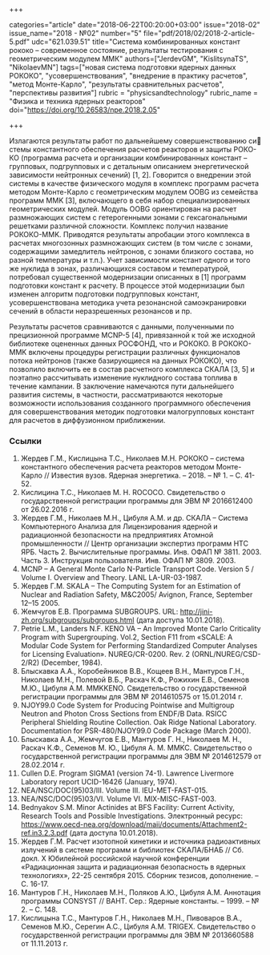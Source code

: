 +++

categories="article"
date="2018-06-22T00:20:00+03:00"
issue="2018-02"
issue_name="2018 - №02"
number="5"
file="pdf/2018/02/2018-2-article-5.pdf"
udc="621.039.51"
title="Система комбинированных констант рококо – современное состояние, результаты тестирования с геометрическим модулем ММК"
authors=["JerdevGM", "KislitsynaTS", "NikolaevMN"]
tags=["новая система подготовки ядерных данных РОКОКО", "усовершенствования", "внедрение в практику расчетов", "метод Монте-Карло", "результаты сравнительных расчетов", "перспективы развития"]
rubric = "physicsandtechnology"
rubric_name = "Физика и техника ядерных реакторов"
doi="https://doi.org/10.26583/npe.2018.2.05"

+++

Излагаются результаты работ по дальнейшему совершенствованию си стемы константного обеспечения расчетов реакторов и защиты РОКО-КО (программа расчета и организации комбинированных констант – групповых, подгрупповых и с детальным описанием энергетической зависимости нейтронных сечений) [1, 2]. Говорится о внедрении этой системы в качестве физического модуля в комплекс программ расчета методом Монте-Карло с геометрическим модулем OOBG из семейства программ MMK [3], включающего в себя набор специализированных геометрических модулей. Модуль OOBG ориентирован на расчет размножающих систем с гетерогенными зонами с гексагональными решетками различной сложности. Комплекс получил название РОКОКО-MMK. Приводятся результаты апробации этого комплекса в расчетах многозонных размножающих систем (в том числе с зонами, содержащими замедлитель нейтронов, с зонами близкого состава, но разной температуры и т.п.). Учет зависимости констант одного и того же нуклида в зонах, различающихся составом и температурой, потребовал существенной модернизации описанных в [1] программ подготовки констант к расчету. В процессе этой модернизации был изменен алгоритм подготовки подгрупповых констант, усовершенствована методика учета резонансной самоэкранировки сечений в области неразрешенных резонансов и пр.

Результаты расчетов сравниваются с данными, полученными по прецизионной программе MCNP-5 [4], привязанной к той же исходной библиотеке оцененных данных РОСФОНД, что и РОКОКО. В РОКОКО-MMK включены процедуры регистрации различных функционалов потока нейтронов (также базирующиеся на данных РОКОКО), что позволило включить ее в состав расчетного комплекса СКАЛА [3, 5] и поэтапно рассчитывать изменение нуклидного состава топлива в течение кампании. В заключение намечаются пути дальнейшего развития системы, в частности, рассматриваются некоторые возможности использования созданного программного обеспечения для совершенствования методик подготовки малогрупповых констант для расчетов в диффузионном приближении.

### Ссылки

1. Жердев Г.М., Кислицына Т.С., Николаев М.Н. РОКОКО – система константного обеспечения расчета реакторов методом Монте-Карло // Известия вузов. Ядерная энергетика. – 2018. – № 1. – С. 41-52.
2. Кислицина Т.С., Николаев М. Н. ROCOCO. Свидетельство о государственной регистрации программы для ЭВМ № 2016612400 от 26.02.2016 г.
3. Жердев Г.М., Николаев М.Н., Цибуля А.М. и др. CКАЛА – Система Компьютерного Анализа для Лицензирования ядерной и радиационной безопасности на предприятиях Атомной промышленности // Центр организации экспертиз программ НТС ЯРБ. Часть 2. Вычислительные программы. Инв. ОФАП № 3811. 2003. Часть 3. Инструкция пользователя. Инв. ОФАП № 3809. 2003.
4. MCNP – A General Monte Carlo N-Particle Transport Code. Version 5 / Volume I. Overview and Theory. LANL LA-UR-03-1987.
5. Жердев Г.М. SKALA – The Computing System for an Estimation of Nuclear and Radiation Safety, M&C2005/ Avignon, France, September 12–15 2005.
6. Жемчугов Е.В. Программа SUBGROUPS. URL: http://jini-zh.org/subgroups/subgroups.html (дата доступа 10.01.2018).
7. Petrie L.M., Landers N.F. КENO VA – An Improved Monte Carlo Criticality Program with Supergrouping. Vol.2, Section F11 from «SCALE: A Modular Code System for Performing Standardized Computer Analyses for Licensing Evaluation». NUREG/CR-0200. Rev. 2 (ORNL/NUREG/CSD-2/R2) (December, 1984).
8. Блыскавка А.А., Коробейников В.В., Кощеев В.Н., Мантуров Г.Н., Николаев М.Н., Полевой В.Б., Раскач К.Ф., Рожихин Е.В., Семенов М.Ю., Цибуля А.М. MMKKENO. Свидетельство о государственной регистрации программы для ЭВМ № 2014610575 от 15.01.2014 г.
9. NJOY99.0 Code System for Producing Pointwise and Multigroup Neutron and Photon Cross Sections from ENDF/B Data. RSICC Peripheral Shielding Routine Collection. Oak Ridge National Laboratory. Documentation for PSR-480/NJOY99.0 Code Package (March 2000).
10. Блыскавка А.А., Жемчугов Е.В., Мантуров Г. Н., Николаев М. Н., Раскач К.Ф., Семенов М. Ю., Цибуля А. М. MMKC. Свидетельство о государственной регистрации программы для ЭВМ № 2014612579 от 28.02.2014 г.
11. Cullen D.E. Program SIGMA1 (version 74-1). Lawrence Livermore Laboratory report UCID-16426 (January, 1974).
12. NEA/NSC/DOC(95)03/III. Volume III. IEU-MET-FAST-015.
13. NEA/NSC/DOC(95)03/VI. Volume VI. MIX-MISC-FAST-003.
14. Bednyakov S.M. Minor Actinides at BFS Facility: Current Activity, Research Tools and Possible Investigations. Электронный ресурс: https://www.oecd-nea.org/download/maii/documents/Attachment2-ref.in3.2.3.pdf (дата доступа 10.01.2018).
15. Жердев Г.М. Расчет изотопной кинетики и источника радиоактивных излучений в системе программ и библиотек СКАЛА/БНАБ // Сб. докл. Х Юбилейной российской научной конференции «Радиационная защита и радиационная безопасность в ядерных технологиях», 22-25 сентября 2015. Сборник тезисов, дополнение. – С. 16-17.
16. Мантуров Г.Н., Николаев М.Н., Поляков А.Ю., Цибуля А.М. Аннотация программы CONSYST // ВАНТ. Сер.: Ядерные константы. – 1999. – № 2. – С. 148.
17. Кислицына Т.С., Мантуров Г.Н., Николаев М.Н., Пивоваров В.А., Семенов М.Ю., Серегин А.С., Цибуля А.М. TRIGEX. Свидетельство о государственной регистрации программы для ЭВМ № 2013660588 от 11.11.2013 г.